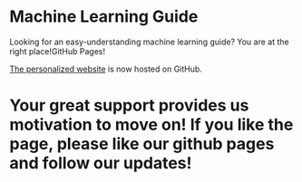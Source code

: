 # Machine Learning Guide

Looking for an easy-understanding machine learning guide? You are at the right place!GitHub Pages!

[The personalized website](http://steven-shoff.github.io) is now hosted on GitHub.

# Your great support provides us motivation to move on! If you like the page, please like our github pages and follow our updates!
